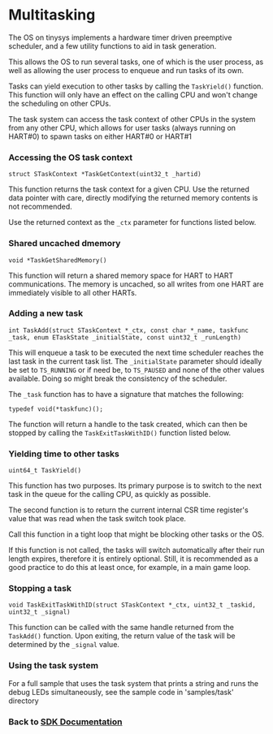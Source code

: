 # Multitasking

The OS on tinysys implements a hardware timer driven preemptive scheduler, and a few utility functions to aid in task generation.

This allows the OS to run several tasks, one of which is the user process, as well as allowing the user process to enqueue and run tasks of its own.

Tasks can yield execution to other tasks by calling the `TaskYield()` function. This function will only have an effect on the calling CPU and won't change the scheduling on other CPUs.

The task system can access the task context of other CPUs in the system from any other CPU, which allows for user tasks (always running on HART#0) to spawn tasks on either HART#0 or HART#1

### Accessing the OS task context
`struct STaskContext *TaskGetContext(uint32_t _hartid)`

This function returns the task context for a given CPU. Use the returned data pointer with care, directly modifying the returned memory contents is not recommended.

Use the returned context as the `_ctx` parameter for functions listed below.

### Shared uncached dmemory
`void *TaskGetSharedMemory()`

This function will return a shared memory space for HART to HART communications. The memory is uncached, so all writes from one HART are immediately visible to all other HARTs.

### Adding a new task
`int TaskAdd(struct STaskContext *_ctx, const char *_name, taskfunc _task, enum ETaskState _initialState, const uint32_t _runLength)`

This will enqueue a task to be executed the next time scheduler reaches the last task in the current task list. The `_initialState` parameter should ideally be set to `TS_RUNNING` or if need be, to `TS_PAUSED` and none of the other values available. Doing so might break the consistency of the scheduler.

The `_task` function has to have a signature that matches the following:
```
typedef void(*taskfunc)();
```

The function will return a handle to the task created, which can then be stopped by calling the `TaskExitTaskWithID()` function listed below.

### Yielding time to other tasks
`uint64_t TaskYield()`

This function has two purposes. Its primary purpose is to switch to the next task in the queue for the calling CPU, as quickly as possible.

The second function is to return the current internal CSR time register's value that was read when the task switch took place.

Call this function in a tight loop that might be blocking other tasks or the OS.

If this function is not called, the tasks will switch automatically after their run length expires, therefore it is entirely optional. Still, it is recommended as a good practice to do this at least once, for example, in a main game loop.

### Stopping a task
`void TaskExitTaskWithID(struct STaskContext *_ctx, uint32_t _taskid, uint32_t _signal)`

This function can be called with the same handle returned from the `TaskAdd()` function. Upon exiting, the return value of the task will be determined by the `_signal` value.

### Using the task system

For a full sample that uses the task system that prints a string and runs the debug LEDs simultaneously, see the sample code in 'samples/task' directory

### Back to [SDK Documentation](README.md)